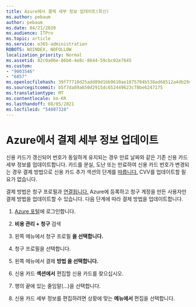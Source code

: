 ```yaml
---
title: Azure에서 결제 세부 정보 업데이트(최신)
ms.author: pebaum
author: pebaum
ms.date: 04/21/2020
ms.audience: ITPro
ms.topic: article
ms.service: o365-administration
ROBOTS: NOINDEX, NOFOLLOW
localization_priority: Normal
ms.assetid: 82c0a06e-86b0-4e8c-8644-59cbc02e7645
ms.custom:
- "9003546"
- "6857"
ms.openlocfilehash: 39f77710d25add89d1bb9610ae1875784b538ad68512a4db29c1388e53e0fd75
ms.sourcegitcommit: b5f7da89a650d2915dc652449623c78be6247175
ms.translationtype: MT
ms.contentlocale: ko-KR
ms.lasthandoff: 08/05/2021
ms.locfileid: "54007328"
---
```

# <a name="update-payment-details-in-azure"></a>Azure에서 결제 세부 정보 업데이트

신용 카드가 갱신되어 번호가 동일하게 유지되는 경우 만료 날짜와 같은 기존 신용 카드 세부 정보를 업데이트합니다. 카드를 분실, 도난 또는 만료하여 신용 카드 번호가 변경되는 경우 결제 방법으로 신용 카드 추가 섹션의 단계를 [따릅니다.](https://docs.microsoft.com/azure/cost-management-billing/manage/change-credit-card?WT.mc_id=Portal-Microsoft_Azure_Support#addcard) CVV를 업데이트할 필요가 없습니다.

결제 방법은 청구 프로필과 [연결됩니다.](https://docs.microsoft.com/azure/billing/billing-how-to-change-credit-card?WT.mc_id=Portal-Microsoft_Azure_Support#change-payment-method-for-a-billing-profile) Azure에 등록하고 청구 계정을 만든 사용자만 결제 방법을 업데이트할 수 있습니다. 다음 단계에 따라 결제 방법을 업데이트합니다.

1. [Azure 포털](https://portal.azure.com/)에 로그인합니다.

2. **비용 관리 + 청구** 검색

3. 왼쪽 메뉴에서 청구 프로필 **을 선택합니다.**

4. 청구 프로필을 선택합니다.

5. 왼쪽 메뉴에서 결제 **방법 을 선택합니다.**

6. 신용 카드 **섹션에서** 편집할 신용 카드를 찾으십시오.
7. 행의 끝에  있는 줄임말(...)을 선택합니다.

8. 신용 카드 세부 정보를 편집하려면 상황에 맞는  **메뉴에서**  편집을 선택합니다.
